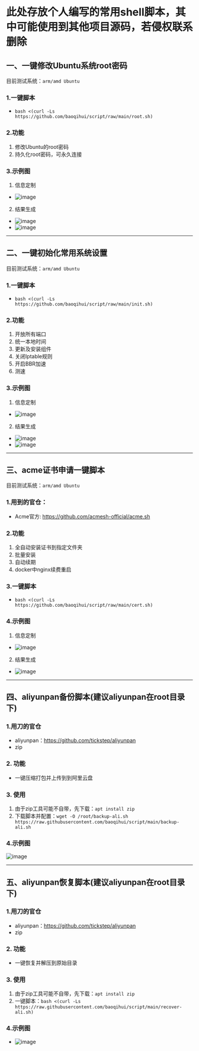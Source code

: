 # 此处存放个人编写的常用shell脚本，其中可能使用到其他项目源码，若侵权联系删除
## 一、一键修改Ubuntu系统root密码
目前测试系统：`arm/amd Ubuntu`
### 1.一键脚本
+ ```bash <(curl -Ls https://github.com/baoqihui/script/raw/main/root.sh)```
### 2.功能
1. 修改Ubuntu的root密码
2. 持久化root密码，可永久连接
### 3.示例图
1. 信息定制
  + ![image](https://user-images.githubusercontent.com/50536515/155873326-0c5c43a5-ad59-44fb-b9b0-665b30aeaedb.png)
2. 结果生成
  + ![image](https://user-images.githubusercontent.com/50536515/155873404-161f3f3b-31bd-4db9-ad1d-175fd8493a28.png)
  + ![image](https://user-images.githubusercontent.com/50536515/155873415-fac78fce-3a6e-4772-9012-8b8729ec4b55.png)
---

## 二、一键初始化常用系统设置
目前测试系统：`arm/amd Ubuntu`
### 1.一键脚本
+ ```bash <(curl -Ls https://github.com/baoqihui/script/raw/main/init.sh)```
### 2.功能
1. 开放所有端口
2. 统一本地时间
3. 更新及安装组件
4. 关闭Iptable规则
5. 开启BBR加速
6. 测速
### 3.示例图
1. 信息定制
  + ![image](https://user-images.githubusercontent.com/50536515/155878543-1592d57b-2d56-461f-b3af-bc185f1a43f3.png)

2. 结果生成
  + ![image](https://user-images.githubusercontent.com/50536515/155878570-152590ec-2c7a-4ddb-9464-8a69a2ab0441.png)
  + ![image](https://user-images.githubusercontent.com/50536515/155878606-05a93768-9977-4777-9838-dacdb04e264d.png)

---

## 三、acme证书申请一键脚本
目前测试系统：`arm/amd Ubuntu`
### 1.用到的官仓：
+ Acme官方: https://github.com/acmesh-official/acme.sh 
### 2.功能
1. 全自动安装证书到指定文件夹
2. 批量安装
3. 自动续期
4. docker中nginx续费重启
### 3.一键脚本
+ ```bash <(curl -Ls https://github.com/baoqihui/script/raw/main/cert.sh)```
### 4.示例图
1. 信息定制
  + ![image](https://user-images.githubusercontent.com/50536515/154844456-c7b49470-323d-421b-8c8b-73f8ed29b1bb.png)
2. 结果生成
  + ![image](https://user-images.githubusercontent.com/50536515/154844580-602b13c4-255f-4b64-96ad-8f1601fd8fe4.png)

---
## 四、aliyunpan备份脚本(建议aliyunpan在root目录下)
### 1.用刀的官仓
+ aliyunpan：https://github.com/tickstep/aliyunpan
+ zip
### 2. 功能
+ 一键压缩打包并上传到到阿里云盘
### 3. 使用
1. 由于zip工具可能不自带，先下载：`apt install zip`
2. 下载脚本并配置：`wget -O /root/backup-ali.sh https://raw.githubusercontent.com/baoqihui/script/main/backup-ali.sh`
### 4.示例图
![image](https://user-images.githubusercontent.com/50536515/162558220-fbf1afc4-68b2-4b56-85c5-5d7205b4e68a.png)

---
## 五、aliyunpan恢复脚本(建议aliyunpan在root目录下)
### 1.用刀的官仓
+ aliyunpan：https://github.com/tickstep/aliyunpan
+ zip
### 2. 功能
+ 一键恢复并解压到原始目录
### 3. 使用
1. 由于zip工具可能不自带，先下载：`apt install zip`
2. 一键脚本：`bash <(curl -Ls https://raw.githubusercontent.com/baoqihui/script/main/recover-ali.sh)`
### 4.示例图
+ ![image](https://user-images.githubusercontent.com/50536515/162557393-4fb3eb6a-704c-4d10-b95c-5322efccc84f.png)


